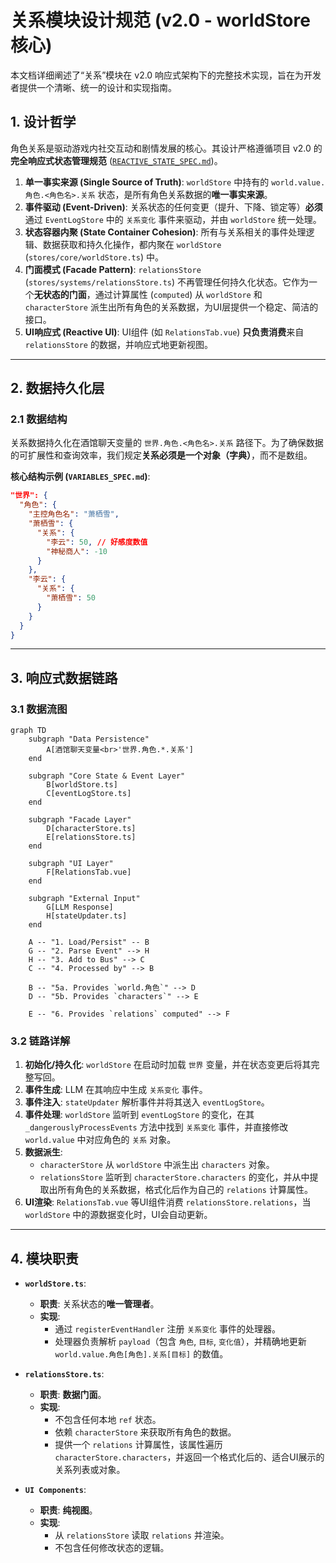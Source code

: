 # 关系模块设计规范 (v2.0 - worldStore 核心)

本文档详细阐述了“关系”模块在 v2.0 响应式架构下的完整技术实现，旨在为开发者提供一个清晰、统一的设计和实现指南。

## 1. 设计哲学

角色关系是驱动游戏内社交互动和剧情发展的核心。其设计严格遵循项目 v2.0 的**完全响应式状态管理规范** ([`REACTIVE_STATE_SPEC.md`](../Core/REACTIVE_STATE_SPEC.md))。

1.  **单一事实来源 (Single Source of Truth)**: `worldStore` 中持有的 `world.value.角色.<角色名>.关系` 状态，是所有角色关系数据的**唯一事实来源**。
2.  **事件驱动 (Event-Driven)**: 关系状态的任何变更（提升、下降、锁定等）**必须**通过 `EventLogStore` 中的 `关系变化` 事件来驱动，并由 `worldStore` 统一处理。
3.  **状态容器内聚 (State Container Cohesion)**: 所有与关系相关的事件处理逻辑、数据获取和持久化操作，都内聚在 `worldStore` (`stores/core/worldStore.ts`) 中。
4.  **门面模式 (Facade Pattern)**: `relationsStore` (`stores/systems/relationsStore.ts`) 不再管理任何持久化状态。它作为一个**无状态的门面**，通过计算属性 (`computed`) 从 `worldStore` 和 `characterStore` 派生出所有角色的关系数据，为UI层提供一个稳定、简洁的接口。
5.  **UI响应式 (Reactive UI)**: UI组件 (如 `RelationsTab.vue`) **只负责消费**来自 `relationsStore` 的数据，并响应式地更新视图。

---

## 2. 数据持久化层

### 2.1 数据结构

关系数据持久化在酒馆聊天变量的 `世界.角色.<角色名>.关系` 路径下。为了确保数据的可扩展性和查询效率，我们规定**关系必须是一个对象（字典）**，而不是数组。

**核心结构示例 (`VARIABLES_SPEC.md`)**:

```json
"世界": {
  "角色": {
    "主控角色名": "萧栖雪",
    "萧栖雪": {
      "关系": {
        "李云": 50, // 好感度数值
        "神秘商人": -10
      }
    },
    "李云": {
      "关系": {
        "萧栖雪": 50
      }
    }
  }
}
```

---

## 3. 响应式数据链路

### 3.1 数据流图

```mermaid
graph TD
    subgraph "Data Persistence"
        A[酒馆聊天变量<br>'世界.角色.*.关系']
    end

    subgraph "Core State & Event Layer"
        B[worldStore.ts]
        C[eventLogStore.ts]
    end

    subgraph "Facade Layer"
        D[characterStore.ts]
        E[relationsStore.ts]
    end

    subgraph "UI Layer"
        F[RelationsTab.vue]
    end

    subgraph "External Input"
        G[LLM Response]
        H[stateUpdater.ts]
    end

    A -- "1. Load/Persist" -- B
    G -- "2. Parse Event" --> H
    H -- "3. Add to Bus" --> C
    C -- "4. Processed by" --> B

    B -- "5a. Provides `world.角色`" --> D
    D -- "5b. Provides `characters`" --> E

    E -- "6. Provides `relations` computed" --> F
```

### 3.2 链路详解

1.  **初始化/持久化**: `worldStore` 在启动时加载 `世界` 变量，并在状态变更后将其完整写回。
2.  **事件生成**: LLM 在其响应中生成 `关系变化` 事件。
3.  **事件注入**: `stateUpdater` 解析事件并将其送入 `eventLogStore`。
4.  **事件处理**: `worldStore` 监听到 `eventLogStore` 的变化，在其 `_dangerouslyProcessEvents` 方法中找到 `关系变化` 事件，并直接修改 `world.value` 中对应角色的 `关系` 对象。
5.  **数据派生**:
    *   `characterStore` 从 `worldStore` 中派生出 `characters` 对象。
    *   `relationsStore` 监听到 `characterStore.characters` 的变化，并从中提取出所有角色的关系数据，格式化后作为自己的 `relations` 计算属性。
6.  **UI渲染**: `RelationsTab.vue` 等UI组件消费 `relationsStore.relations`，当 `worldStore` 中的源数据变化时，UI会自动更新。

---

## 4. 模块职责

*   **`worldStore.ts`**:
    *   **职责**: 关系状态的**唯一管理者**。
    *   **实现**:
        *   通过 `registerEventHandler` 注册 `关系变化` 事件的处理器。
        *   处理器负责解析 `payload`（包含 `角色`, `目标`, `变化值`），并精确地更新 `world.value.角色[角色].关系[目标]` 的数值。

*   **`relationsStore.ts`**:
    *   **职责**: **数据门面**。
    *   **实现**:
        *   不包含任何本地 `ref` 状态。
        *   依赖 `characterStore` 来获取所有角色的数据。
        *   提供一个 `relations` 计算属性，该属性遍历 `characterStore.characters`，并返回一个格式化后的、适合UI展示的关系列表或对象。

*   **`UI Components`**:
    *   **职责**: **纯视图**。
    *   **实现**:
        *   从 `relationsStore` 读取 `relations` 并渲染。
        *   不包含任何修改状态的逻辑。